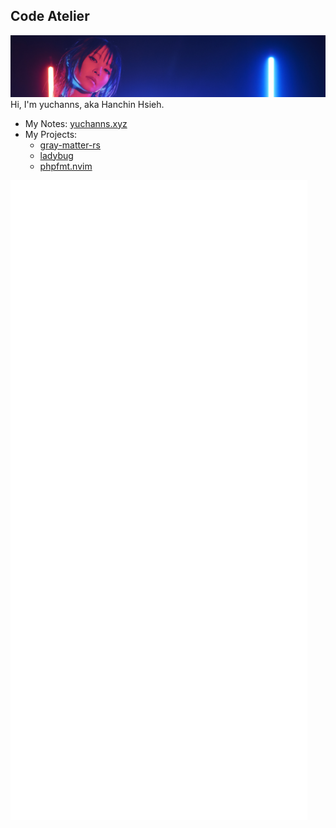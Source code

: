 ## Code Atelier
![](./readme.png)
Hi, I'm yuchanns, aka Hanchin Hsieh.

* My Notes: [yuchanns.xyz](https://yuchanns.xyz)
* My Projects:
  * [gray-matter-rs](https://github.com/the-alchemists-of-arland/gray-matter-rs)
  * [ladybug](https://github.com/yuchanns/ladybug)
  * [phpfmt.nvim](https://github.com/yuchanns/phpfmt.nvim)

![Metrics](https://raw.githubusercontent.com/yuchanns/metrics/main/github-metrics.svg)


